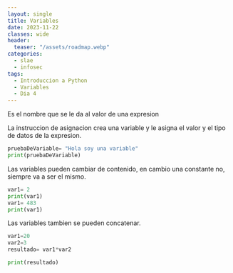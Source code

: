 ```yaml
---
layout: single
title: Variables
date: 2023-11-22
classes: wide
header:
  teaser: "/assets/roadmap.webp"
categories:
  - slae
  - infosec
tags:
  - Introduccion a Python
  - Variables
  - Dia 4
---
```


Es el nombre que se le da al valor de una expresion

La instruccion de asignacion crea una variable y le asigna el valor y el tipo de datos de la expresion.

```python
pruebaDeVariable= "Hola soy una variable"
print(pruebaDeVariable)
```


Las variables pueden cambiar de contenido, en cambio una constante no, siempre va a ser el mismo.

```python
var1= 2
print(var1)
var1= 483
print(var1)

```

Las variables tambien se pueden concatenar.

```python
var1=20
var2=3
resultado= var1*var2

print(resultado)
```

